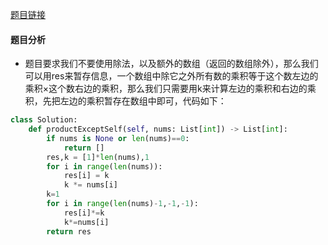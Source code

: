 [题目链接](https://leetcode-cn.com/problems/product-of-array-except-self/submissions/)
#### 题目分析
* 题目要求我们不要使用除法，以及额外的数组（返回的数组除外），那么我们可以用res来暂存信息，一个数组中除它之外所有数的乘积等于这个数左边的乘积×这个数右边的乘积，那么我们只需要用k来计算左边的乘积和右边的乘积，先把左边的乘积暂存在数组中即可，代码如下：
```Python
class Solution:
    def productExceptSelf(self, nums: List[int]) -> List[int]:
        if nums is None or len(nums)==0:
            return []
        res,k = [1]*len(nums),1
        for i in range(len(nums)):
            res[i] = k
            k *= nums[i]
        k=1
        for i in range(len(nums)-1,-1,-1):
            res[i]*=k
            k*=nums[i]
        return res
```